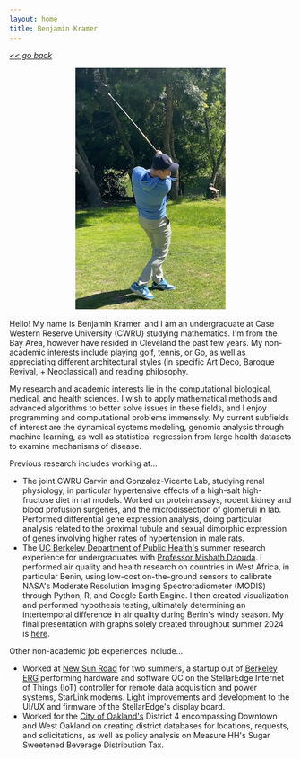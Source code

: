 ```yaml
---
layout: home
title: Benjamin Kramer
---
```

[*<< go back*](index.md)

<p align="center">
  <img width="268" height="430" src="assets/images/golf.jpg">
</p>

Hello! My name is Benjamin Kramer, and I am an undergraduate at Case Western Reserve University (CWRU) studying mathematics. I'm from the Bay Area, however have resided in Cleveland the past few years. My non-academic interests include playing golf, tennis, or Go, as well as appreciating different architectural styles (in specific Art Deco, Baroque Revival, + Neoclassical) and reading philosophy. 

My research and academic interests lie in the computational biological, medical, and health sciences. I wish to apply mathematical methods and advanced algorithms to better solve issues in these fields, and I enjoy programming and computational problems immensely. My current subfields of interest are the dynamical systems modeling, genomic analysis through machine learning, as well as statistical regression from large health datasets to examine mechanisms of disease. 

Previous research includes working at...
- The joint CWRU Garvin and Gonzalez-Vicente Lab, studying renal physiology, in particular hypertensive effects of a high-salt high-fructose diet in rat models. Worked on protein assays, rodent kidney and blood profusion surgeries, and the microdissection of glomeruli in lab. Performed differential gene expression analysis, doing particular analysis related to the proximal tubule and sexual dimorphic expression of genes involving higher rates of hypertension in male rats. 
- The <a class="about-link" href="https://publichealth.berkeley.edu/" target="_blank">UC Berkeley Department of Public Health's</a> summer research experience for undergraduates with <a class="about-link" href="https://publichealth.berkeley.edu/people/misbath-daouda" target="_blank">Professor Misbath Daouda</a>. I performed air quality and health research on countries in West Africa, in particular Benin, using low-cost on-the-ground sensors to calibrate NASA's Moderate Resolution Imaging Spectroradiometer (MODIS) through Python, R, and Google Earth Engine. I then created visualization and performed hypothesis testing, ultimately determining an intertemporal difference in air quality during Benin's windy season. My final presentation with graphs solely created throughout summer 2024 is [here](assets/items/BenjaminKramerBerkeleyPresentation2024.pptx). 

Other non-academic job experiences include...
- Worked at <a class="about-link" href="https://newsunroad.com/" target="_blank">New Sun Road</a> for two summers, a startup out of <a class="about-link" href="https://erg.berkeley.edu/" target="_blank">Berkeley ERG</a> performing hardware and software QC on the StellarEdge Internet of Things (IoT) controller for remote data acquisition and power systems, StarLink modems. Light improvements and development to the UI/UX and firmware of the StellarEdge's display board.
- Worked for the <a class="about-link" href="https://www.oaklandca.gov/" target="_blank">City of Oakland's</a> District 4 encompassing Downtown and West Oakland on creating district databases for locations, requests, and solicitations, as well as policy analysis on Measure HH's Sugar Sweetened Beverage Distribution Tax.






